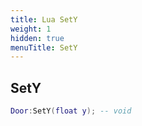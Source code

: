 ```yaml
---
title: Lua SetY
weight: 1
hidden: true
menuTitle: SetY
---
```

## SetY
```lua
Door:SetY(float y); -- void
```